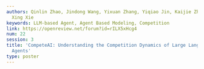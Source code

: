 ```yaml
---
authors: Qinlin Zhao, Jindong Wang, Yixuan Zhang, Yiqiao Jin, Kaijie Zhu, Hao Chen,
  Xing Xie
keywords: LLM-based Agent, Agent Based Modeling, Competition
link: https://openreview.net/forum?id=rILX5xHcg4
num: 22
session: 3
title: 'CompeteAI: Understanding the Competition Dynamics of Large Language Model-based
  Agents'
type: poster
---
```

